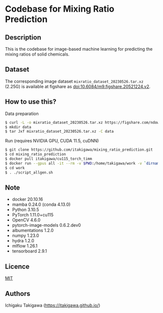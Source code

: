 # Codebase for Mixing Ratio Prediction

## Description

This is the codebase for image-based machine learning for predicting the mixing ratios of solid chemicals.

## Dataset

The corresponding image dataset `mixratio_dataset_20230526.tar.xz` (2.25G) is available at figshare as [doi:10.6084/m9.figshare.20521224.v2](https://doi.org/10.6084/m9.figshare.20521224.v2).

## How to use this?

Data preparation

```bash
$ curl -L -o mixratio_dataset_20230526.tar.xz https://figshare.com/ndownloader/files/40911584
$ mkdir data
$ tar Jxf mixratio_dataset_20230526.tar.xz -C data
```

Run (requires NVIDIA GPU, CUDA 11.5, cuDNN)

```bash
$ git clone https://github.com/itakigawa/mixing_ratio_prediction.git
$ cd mixing_ratio_prediction
$ docker pull itakigawa/cu115_torch_timm
$ docker run --gpus all -it --rm -v $PWD:/home/takigawa/work -v `dirname $(pwd)`/data/input:/home/takigawa/work/input itakigawa/cu115_torch_timm bash
$ cd work
$ . ./script_allgen.sh
```

## Note

- docker 20.10.16
- mamba 0.24.0 (conda 4.13.0)
- Python 3.10.5
- PyTorch 1.11.0+cu115
- OpenCV 4.6.0
- pytorch-image-models 0.6.2.dev0
- albumentations 1.2.0
- numpy 1.23.0
- hydra 1.2.0
- mlflow 1.26.1
- tensorboard 2.9.1

## Licence

[MIT](https://github.com/tcnksm/tool/blob/master/LICENCE)

## Authors

Ichigaku Takigawa (https://itakigawa.github.io/)

